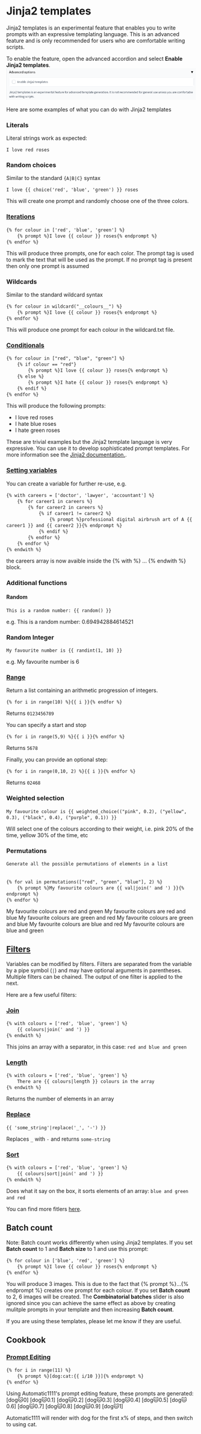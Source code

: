 # Jinja2 templates
Jinja2 templates is an experimental feature that enables you to write prompts with an expressive templating language. This is an advanced feature and is only recommended for users who are comfortable writing scripts.

To enable the feature, open the advanced accordion and select __Enable Jinja2 templates__.
<img src="images/jinja_templates.png">

Here are some examples of what you can do with Jinja2 templates
### Literals
Literal strings work as expected:

    I love red roses

### Random choices
Similar to the standard `{A|B|C}` syntax

    I love {{ choice('red', 'blue', 'green') }} roses
    
This will create one prompt and randomly choose one of the three colors.

### [Iterations](https://jinja.palletsprojects.com/en/3.1.x/templates/#for)

    {% for colour in ['red', 'blue', 'green'] %}
        {% prompt %}I love {{ colour }} roses{% endprompt %}
    {% endfor %}

This will produce three prompts, one for each color. The prompt tag is used to mark the text that will be used as the prompt. If no prompt tag is present then only one prompt is assumed

### Wildcards
Similar to the standard wildcard syntax

    {% for colour in wildcard("__colours__") %}
        {% prompt %}I love {{ colour }} roses{% endprompt %}
    {% endfor %}

This will produce one prompt for each colour in the wildcard.txt file.

### [Conditionals](https://jinja.palletsprojects.com/en/3.1.x/templates/#if)

    {% for colour in ["red", "blue", "green"] %}
        {% if colour == "red"}
            {% prompt %}I love {{ colour }} roses{% endprompt %}
        {% else %}
            {% prompt %}I hate {{ colour }} roses{% endprompt %}
        {% endif %}
    {% endfor %}

This will produce the following prompts:
* I love red roses
* I hate blue roses
* I hate green roses

These are trivial examples but the Jinja2 template language is very expressive. You can use it to develop sophisticated prompt templates. For more information see the <a href="https://jinja.palletsprojects.com/en/3.1.x/templates/">Jinja2 documentation.</a>.

### [Setting variables](https://jinja.palletsprojects.com/en/3.1.x/templates/#with-statement)
You can create a variable for further re-use, e.g.

	{% with careers = ['doctor', 'lawyer', 'accountant'] %}
		{% for career1 in careers %}
			{% for career2 in careers %}
				{% if career1 != career2 %}
					{% prompt %}professional digital airbrush art of A {{ career1 }} and {{ career2 }}{% endprompt %}
				{% endif %}
			{% endfor %}
		{% endfor %}
	{% endwith %}

the careers array is now avaible inside the {% with %} ... {% endwith %} block.

### Additional functions

#### Random

    This is a random number: {{ random() }}

e.g. This is a random number: 0.694942884614521

### Random Integer

	My favourite number is {{ randint(1, 10) }}

e.g. My favourite number is 6

### [Range](https://jinja.palletsprojects.com/en/3.1.x/templates/#jinja-globals.range)
Return a list containing an arithmetic progression of integers.

    {% for i in range(10) %}{{ i }}{% endfor %}

Returns
`0123456789`

You can specify a start and stop

    {% for i in range(5,9) %}{{ i }}{% endfor %}

Returns
`5678`

Finally, you can provide an optional step:

    {% for i in range(0,10, 2) %}{{ i }}{% endfor %}

Returns
`02468`

### Weighted selection

	My favourite colour is {{ weighted_choice(("pink", 0.2), ("yellow", 0.3), ("black", 0.4), ("purple", 0.1)) }}

Will select one of the colours according to their weight, i.e. pink 20% of the time, yellow 30% of the time, etc

### Permutations

	Generate all the possible permutations of elements in a list


	{% for val in permutations(["red", "green", "blue"], 2) %}
		{% prompt %}My favourite colours are {{ val|join(' and ') }}{% endprompt %}
	{% endfor %}

My favourite colours are red and green
My favourite colours are red and blue
My favourite colours are green and red
My favourite colours are green and blue
My favourite colours are blue and red
My favourite colours are blue and green

## [Filters](https://jinja.palletsprojects.com/en/3.1.x/templates/#filters)
Variables can be modified by filters. Filters are separated from the variable by a pipe symbol (`|`) and may have optional arguments in parentheses. Multiple filters can be chained. The output of one filter is applied to the next.

Here are a few useful filters:
### [Join](https://jinja.palletsprojects.com/en/3.1.x/templates/#jinja-filters.join)

    {% with colours = ['red', 'blue', 'green'] %}
        {{ colours|join(' and ') }}
    {% endwith %}

This joins an array with a separator, in this case: `red and blue and green`

### [Length](https://jinja.palletsprojects.com/en/3.1.x/templates/#jinja-filters.length)
    {% with colours = ['red', 'blue', 'green'] %}
        There are {{ colours|length }} colours in the array
    {% endwith %}

Returns the number of elements in an array

### [Replace](https://jinja.palletsprojects.com/en/3.1.x/templates/#jinja-filters.replace)
    {{ 'some_string'|replace('_', '-') }}

Replaces `_` with `-` and returns `some-string`


### [Sort](https://jinja.palletsprojects.com/en/3.1.x/templates/#jinja-filters.sort)

    {% with colours = ['red', 'blue', 'green'] %}
        {{ colours|sort|join(' and ') }}
    {% endwith %}

Does what it say on the box, it sorts elements of an array: `blue and green and red`

You can find more fitlers [here](https://jinja.palletsprojects.com/en/3.1.x/templates/#jinja-filters).


## Batch count

Note: Batch count works differently when using Jinja2 templates. If you set __Batch count__ to 1 and __Batch size__ to 1 and use this prompt:

	{% for colour in ['blue', 'red', 'green'] %}
	    {% prompt %}I love {{ colour }} roses{% endprompt %}
	{% endfor %}

You will produce 3 images. This is due to the fact that {% prompt %}...{% endprompt %} creates one prompt for each colour. If you set __Batch count__ to 2, 6 images will be created. The __Combinatorial batches__ slider is also ignored since you can achieve the same effect as above by creating mulitple prompts in your template and then increasing __Batch count__.

If you are using these templates, please let me know if they are useful.

## Cookbook

### [Prompt Editing](https://github.com/AUTOMATIC1111/stable-diffusion-webui/wiki/Features#prompt-editing)

	{% for i in range(11) %}
		{% prompt %}[dog:cat:{{ i/10 }}]{% endprompt %}
	{% endfor %}

Using Automatic1111's prompt editing feature, these prompts are generated:
[dog:cat:0]
[dog:cat:0.1]
[dog:cat:0.2]
[dog:cat:0.3]
[dog:cat:0.4]
[dog:cat:0.5]
[dog:cat:0.6]
[dog:cat:0.7]
[dog:cat:0.8]
[dog:cat:0.9]
[dog:cat:1]

Automatic1111 will render with dog for the first x% of steps, and then switch to using cat.

